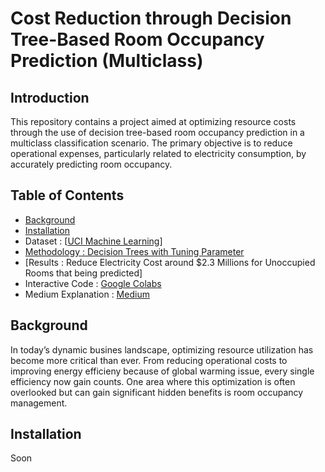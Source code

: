 # Cost Reduction through Decision Tree-Based Room Occupancy Prediction (Multiclass)

## Introduction
This repository contains a project aimed at optimizing resource costs through the use of decision tree-based room occupancy prediction in a multiclass classification scenario. The primary objective is to reduce operational expenses, particularly related to electricity consumption, by accurately predicting room occupancy.

## Table of Contents
- [Background](#background)
- [Installation](#installation)
- Dataset : [[UCI Machine Learning](https://archive.ics.uci.edu/dataset/864/room+occupancy+estimation)]
- [Methodology : Decision Trees with Tuning Parameter](#methodology)
- [Results : Reduce Electricity Cost around $2.3 Millions for Unoccupied Rooms that being predicted]
- Interactive Code : [Google Colabs](https://colab.research.google.com/drive/1xsnQMAmhH1wya-Q9Ky1Yca0r1T_RkNeG?authuser=0#scrollTo=5i792moxcRgJ)
- Medium Explanation : [Medium](https://medium.com/@syaerul/cost-reduction-through-decision-tree-based-room-occupancy-prediction-multiclass-aef06a8bba18)


## Background
In today’s dynamic busines landscape, optimizing resource utilization has become more critical than ever. From reducing operational costs to improving energy efficieny because of global warming issue, every single efficiency now gain counts. One area where this optimization is often overlooked but can gain significant hidden benefits is room occupancy management.

## Installation
Soon

